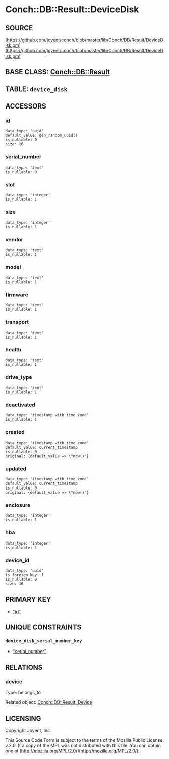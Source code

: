 # Conch::DB::Result::DeviceDisk

## SOURCE

[https://github.com/joyent/conch/blob/master/lib/Conch/DB/Result/DeviceDisk.pm](https://github.com/joyent/conch/blob/master/lib/Conch/DB/Result/DeviceDisk.pm)

## BASE CLASS: [Conch::DB::Result](../modules/Conch%3A%3ADB%3A%3AResult)

## TABLE: `device_disk`

## ACCESSORS

### id

```
data_type: 'uuid'
default_value: gen_random_uuid()
is_nullable: 0
size: 16
```

### serial\_number

```
data_type: 'text'
is_nullable: 0
```

### slot

```
data_type: 'integer'
is_nullable: 1
```

### size

```
data_type: 'integer'
is_nullable: 1
```

### vendor

```
data_type: 'text'
is_nullable: 1
```

### model

```
data_type: 'text'
is_nullable: 1
```

### firmware

```
data_type: 'text'
is_nullable: 1
```

### transport

```
data_type: 'text'
is_nullable: 1
```

### health

```
data_type: 'text'
is_nullable: 1
```

### drive\_type

```
data_type: 'text'
is_nullable: 1
```

### deactivated

```
data_type: 'timestamp with time zone'
is_nullable: 1
```

### created

```
data_type: 'timestamp with time zone'
default_value: current_timestamp
is_nullable: 0
original: {default_value => \"now()"}
```

### updated

```
data_type: 'timestamp with time zone'
default_value: current_timestamp
is_nullable: 0
original: {default_value => \"now()"}
```

### enclosure

```
data_type: 'integer'
is_nullable: 1
```

### hba

```
data_type: 'integer'
is_nullable: 1
```

### device\_id

```
data_type: 'uuid'
is_foreign_key: 1
is_nullable: 0
size: 16
```

## PRIMARY KEY

- ["id"](#id)

## UNIQUE CONSTRAINTS

### `device_disk_serial_number_key`

- ["serial\_number"](#serial_number)

## RELATIONS

### device

Type: belongs\_to

Related object: [Conch::DB::Result::Device](../modules/Conch%3A%3ADB%3A%3AResult%3A%3ADevice)

## LICENSING

Copyright Joyent, Inc.

This Source Code Form is subject to the terms of the Mozilla Public License,
v.2.0. If a copy of the MPL was not distributed with this file, You can obtain
one at [http://mozilla.org/MPL/2.0/](http://mozilla.org/MPL/2.0/).
